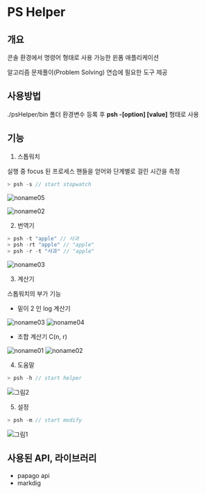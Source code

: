 # PS Helper

## 개요

콘솔 환경에서 명령어 형태로 사용 가능한 윈폼 애플리케이션

알고리즘 문제풀이(Problem Solving) 연습에 필요한 도구 제공

## 사용방법

./psHelper/bin 폴더 환경변수 등록 후 **psh \-\[option\] \[value\]** 형태로 사용

## 기능

1. 스톱워치

실행 중 focus 된 프로세스 핸들을 얻어와 단계별로 걸린 시간을 측정

```c++
> psh -s // start stopwatch
```

![noname05](https://user-images.githubusercontent.com/44913775/120892537-cda53280-c649-11eb-993e-ff0fe2ba4d44.png)

![noname02](https://user-images.githubusercontent.com/44913775/116445232-998f6280-a890-11eb-89d4-91c02c94bad7.png)

2. 번역기

```c++
> psh -t "apple" // 사과
> psh -rt "apple" // "apple"
> psh -r -t "사과" // "apple"
```

![noname03](https://user-images.githubusercontent.com/44913775/116451631-b3807380-a897-11eb-8aeb-14562f18d2f2.png)

3. 계산기

스톱워치의 부가 기능

* 밑이 2 인 log 계산기

![noname03](https://user-images.githubusercontent.com/44913775/120892422-29bb8700-c649-11eb-904e-b94b0ead2070.png)
![noname04](https://user-images.githubusercontent.com/44913775/120892423-2a541d80-c649-11eb-8487-f6df90970827.png)

* 조합 계산기 C(n, r)

![noname01](https://user-images.githubusercontent.com/44913775/120892420-288a5a00-c649-11eb-977c-37bae8023d38.png)
![noname02](https://user-images.githubusercontent.com/44913775/120892421-29bb8700-c649-11eb-80fe-0c6f08e287c3.png)

4. 도움말

```c++
> psh -h // start helper
```

![그림2](https://user-images.githubusercontent.com/44913775/120919961-41514900-c6f7-11eb-9a60-45ffd956ee5e.png)

5. 설정

```c++
> psh -m // start modify
```

![그림1](https://user-images.githubusercontent.com/44913775/120892495-946cc280-c649-11eb-8de0-59470c23ce67.png)

## 사용된 API, 라이브러리

+ papago api
+ markdig
